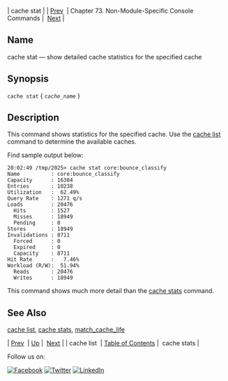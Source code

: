 | cache stat |
| [Prev](console_commands.cache_list.php)  | Chapter 73. Non-Module-Specific Console Commands |  [Next](console_commands.cache_stats.php) |

<a name="console_commands.cache_stat"></a>
## Name

cache stat — show detailed cache statistics for the specified cache

## Synopsis

`cache stat` { *`cache_name`* }

<a name="idp13017696"></a>
## Description

This command shows statistics for the specified cache. Use the [cache list](console_commands.cache_list.php "cache list") command to determine the available caches.

Find sample output below:

```
20:02:49 /tmp/2025> cache stat core:bounce_classify
Name          : core:bounce_classify
Capacity      : 16384
Entries       : 10238
Utilization   :  62.49%
Query Rate    : 1271 q/s
Loads         : 20476
  Hits        : 1527
  Misses      : 18949
  Pending     : 0
Stores        : 18949
Invalidations : 8711
  Forced      : 0
  Expired     : 0
  Capacity    : 8711
Hit Rate      :   7.46%
Workload (R/W):  51.94%
  Reads       : 20476
  Writes      : 18949
```

This command shows much more detail than the [cache stats](console_commands.cache_stats.php "cache stats") command.

<a name="idp13022352"></a>
## See Also

[cache list](console_commands.cache_list.php "cache list"), [cache stats](console_commands.cache_stats.php "cache stats"), [match_cache_life](conf.ref.match_cache_life.php "match_cache_life")

| [Prev](console_commands.cache_list.php)  | [Up](console.cmds.ref.php) |  [Next](console_commands.cache_stats.php) |
| cache list  | [Table of Contents](index.php) |  cache stats |

Follow us on:

[![Facebook](https://support.messagesystems.com/images/icon-facebook.png)](http://www.facebook.com/messagesystems) [![Twitter](https://support.messagesystems.com/images/icon-twitter.png)](http://twitter.com/#!/MessageSystems) [![LinkedIn](https://support.messagesystems.com/images/icon-linkedin.png)](http://www.linkedin.com/company/message-systems)